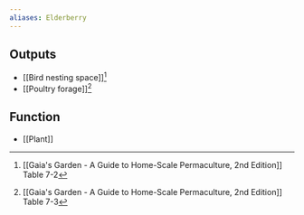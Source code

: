 ```yaml
---
aliases: Elderberry
---
```

## Outputs
- [[Bird nesting space]][^1]
- [[Poultry forage]][^2]
## Function
- [[Plant]]

[^1]: [[Gaia's Garden - A Guide to Home-Scale Permaculture, 2nd Edition]] Table 7-2
[^2]: [[Gaia's Garden - A Guide to Home-Scale Permaculture, 2nd Edition]] Table 7-3